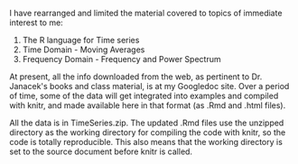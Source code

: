 I have rearranged and limited the material covered to topics of immediate interest to me:
1. The R language for Time series
2. Time Domain - Moving Averages
3. Frequency Domain - Frequency and Power Spectrum

At present, all the info downloaded from the web, as pertinent to Dr. Janacek's books and class material, is at my Googledoc site. Over a period of time, some of the data will get integrated into examples and compiled with knitr, and made available here in that format (as .Rmd and .html files).  

All the data is in  TimeSeries.zip. The updated .Rmd files use the unzipped directory as the working directory for compiling the code with knitr, so the code is totally reproducible. This also means that the working directory is set to the source document before knitr is called. 
